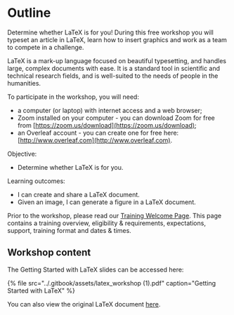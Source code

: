 # Outline

Determine whether LaTeX is for you! During this free workshop you will typeset an article in LaTeX, learn how to insert graphics and work as a team to compete in a challenge.

LaTeX is a mark-up language focused on beautiful typesetting, and handles large, complex documents with ease. It is a standard tool in scientific and technical research fields, and is well-suited to the needs of people in the humanities.

To participate in the workshop, you will need:

* a computer \(or laptop\) with internet access and a web browser;
* Zoom installed on your computer - you can download Zoom for free from [https://zoom.us/download](https://zoom.us/download);
* an Overleaf account - you can create one for free here: [http://www.overleaf.com](http://www.overleaf.com).

Objective:

* Determine whether LaTeX is for you.

Learning outcomes:

* I can create and share a LaTeX document. 
* Given an image, I can generate a figure in a LaTeX document.



Prior to the workshop, please read our [Training Welcome Page](https://gitlab.unimelb.edu.au/rescom-training/latex/welcome). This page contains a training overview, eligibility & requirements, expectations, support, training format and dates & times.

## Workshop content

The Getting Started with LaTeX slides can be accessed here:

{% file src="../.gitbook/assets/latex\_workshop \(1\).pdf" caption="Getting Started with LaTeX" %}

You can also view the original LaTeX document [here](https://www.overleaf.com/read/gbwdjvqtgyxv).


